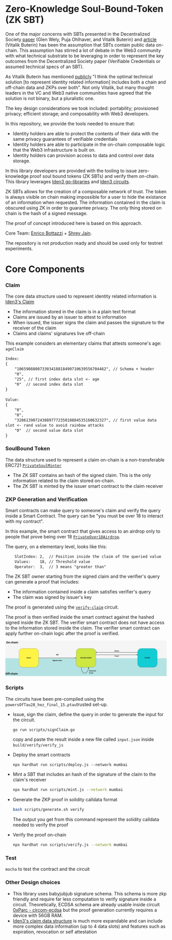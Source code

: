 # Zero-Knowledge Soul-Bound-Token (ZK SBT)

One of the major concerns with SBTs presented in the Decentralized Society [paper](https://vitalik.ca/general/2022/01/26/soulbound.html) (Glen Wely, Puja Ohlhaver, and Vitalik Buterin) and [article](https://papers.ssrn.com/sol3/papers.cfm?abstract_id=4105763) (Vitalik Buterin) has been the assumption that SBTs contain public data on-chain. This assumption has stirred a lot of debate in the Web3 community with what technical substrate to be leveraging in order to represent the key outcomes from the Decentralized Society paper (Verifiable Credentials or assumed technical specs of an SBT).  

As Vitalik Buterin has mentioned [publicly](https://twitter.com/VitalikButerin/status/1530265766032838656?s=20&t=hNyxz5KEaL1cW5crxj01Rw) "I think the optimal technical solution [to represent identity related information] includes both a chain and off-chain data and ZKPs over both". Not only Vitalik, but many thought leaders in the VC and Web3 native communities have agreed that the solution is not binary, but a pluralistic one. 

The key design considerations we took included: portability; provisioned privacy; efficient storage; and composability with Web3 developers. 

In this repository, we provide the tools needed to ensure that: 

- Identity holders are able to protect the contents of their data with the same privacy guarantees of verifiable credentials
- Identity holders are able to participate in the on-chain composable logic that the Web3 infrastructure is built on.
- Identity holders can provision access to data and control over data storage.

In this library developers are provided with the tooling to issue zero-knowledge proof soul bound tokens (ZK SBTs) and verify them on-chain. This library leverages [Iden3 go-libraries](https://github.com/iden3/go-iden3-core) and [Iden3 circuits](https://github.com/iden3/circuits).

ZK SBTs allows for the creation of a composable network of trust. The token is always visible on chain making impossible for a user to hide the existance of an information when requested. The information contained in the claim is obscured using ZK in order to guarantee privacy. The only thing stored on chain is the hash of a signed message.

The proof of concept introduced here is based on this approach. 

Core Team: [Enrico Bottazzi](https://twitter.com/backaes) + [Shrey Jain](https://twitter.com/shreyjaineth).

The repository is not production ready and should be used only for testnet experiments.

# Core Components

### Claim

The core data structure used to represent identity related information is [Iden3's Claim](https://docs.iden3.io/protocol/claims-structure/)

- The information stored in the claim is in a plain text format
- Claims are issued by an issuer to attest to information
- When issued, the issuer signs the claim and passes the signature to the receiver of the claim
- Claims and claims' signatures live off-chain

This example considers an elementary claims that attests someone's age: `ageClaim`

```
Index:
{
    "106590880073303418818490710639556704462", // Schema + header
    "0",
    "25", // first index data slot <- age
    "0"  // second index data slot
}

Value:
{ 
    "0",
    "0",
    "328613907243889777235018884535160632327", // first value data slot <- rand value to avoid rainbow attacks
    "0"  // second value data slot
}   
```

### SoulBound Token

The data structure used to represent a claim on-chain is a non-transferable ERC721 [`PrivateSoulMinter`](./contracts/PrivateSoulMinter.sol)

- The ZK SBT contains an hash of the signed claim. This is the only information related to the claim stored on-chain.
- The ZK SBT is minted by the issuer smart contract to the claim receiver 

### ZKP Generation and Verification

Smart contracts can make query to someone's claim and verify the query inside a Smart Contract. The query can be "you must be over 18 to interact with my contract". 

In this example, the smart contract that gives access to an airdrop only to people that prove being over 18 [`PrivateOver18Airdrop`](./contracts/PrivateOver18Aidrop.sol).

The query, on a elementary level, looks like this: 

```
    SlotIndex: 2,  // Position inside the claim of the queried value
    Values:    18, // Threshold value
    Operator:  3,  // 3 means "greater than"
```

The ZK SBT owner starting from the signed claim and the verifier's query can generate a proof that includes:

- The information contained inside a claim satisfies verifier's query
- The claim was signed by issuer's key

The proof is generated using the [`verify-claim`](./circuits/lib/verify-claim.circom) circuit.

The proof is then verified inside the smart contract against the hashed signed inside the ZK SBT. The verifier smart contract does not have access to the information stored inside the claim. The verifier smart contract can apply further on-chain logic after the proof is verified.

![PrivateSBT](imgs/onchain-offchain.png "PrivateSBT")

### Scripts

The circuits have been pre-compiled using the `powersOfTau28_hez_final_15.ptau`trusted set-up.

- Issue, sign the claim, define the query in order to generate the input for the circuit. 

    ```bash
    go run scripts/signClaim.go
    ```
    copy and paste the result inside a new file called `input.json` inside `build/verify/verify_js`

- Deploy the smart contracts

    ```
    npx hardhat run scripts/deploy.js --network mumbai
    ```

-  Mint a SBT that includes an hash of the signature of the claim to the claim's receiver

    ```bash
    npx hardhat run scripts/mint.js --network mumbai
    ```

-  Generate the ZKP proof in solidity calldata format

    ```bash 
    bash scripts/generate.sh verify
    ````

    The output you get from this command represent the solidity calldata needed to verify the proof

- Verify the proof on-chain

    ```bash
    npx hardhat run scripts/verify.js --network mumbai
    ```

### Test

`mocha` to test the contract and the circuit

### Other Design choices

- This library uses babyjubjub signature schema. This schema is more zkp friendly and require far less computation to verify signature inside a circuit. Theoretically, ECDSA schema are already usable inside circuit [0xParc - circom-ecdsa](https://github.com/0xPARC/circom-ecdsa) but the proof generation currently requires a device with 56GB RAM.
- [Iden3's claim data structure](https://iden3.github.io/docs-temp-public-tutorials/) is much more expandable and can include more complex data information (up to 4 data slots) and features such as expiration, revocation or self attestation
